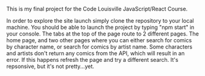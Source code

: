 This is my final project for the Code Louisville JavaScript/React Course.

In order to explore the site launch simply clone the repository to your local machine.  You should be able to launch the project by typing "npm start" in your console.  The tabs at the top of the page route to 2 different pages.  The home page, and two other pages where you can either search for comics by character name, or search for comics by artist name.  Some characters and artists don't return any comics from the API, which will result in an error.  If this happens refresh the page and try a different search.  It's repsonsive, but it's not pretty...yet.
